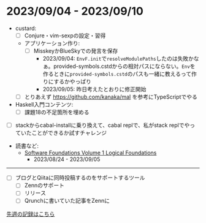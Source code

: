 # 2023/09/04 - 2023/09/10

- custard:
    - [ ] Conjure・vim-sexpの設定・習得
    - アプリケーション作り:
        - [ ] MisskeyかBlueSkyでの発言を保存
            - 2023/09/04: `EnvF.init`で`resolveModulePaths`したのは失敗かなぁ。provided-symbols.cstdからの相対パスにならない。`Env`を作るときに`provided-symbols.cstd`のパスも一緒に教えるって作りにするかやっぱり
            - 2023/09/05: 昨日考えたとおりに修正開始
    - [ ] とりあえず <https://github.com/kanaka/mal> を参考にTypeScriptでやる
- Haskell入門コンテンツ:
    - [ ] 課題18の不足箇所を埋める
- [ ] stackからcabal-installに乗り換えて、cabal replで、私がstack replでやっていたことができるか試すチャレンジ
- 読書など:
    - [Software Foundations Volume 1 Logical Foundations](https://softwarefoundations.cis.upenn.edu/lf-current/index.html)
        - 2023/08/24 - 2023/09/05

------

- [ ] ブログとQiitaに同時投稿するのをサポートするツール
    - [ ] Zennのサポート
    - [ ] リリース
    - [ ] Qrunchに書いていた記事をZennに

[先週の記録はこちら](https://github.com/igrep/daily-commits/blob/910e12542d7e3e35fe399dbb62ef423549e1d8be/yesterday.md)
